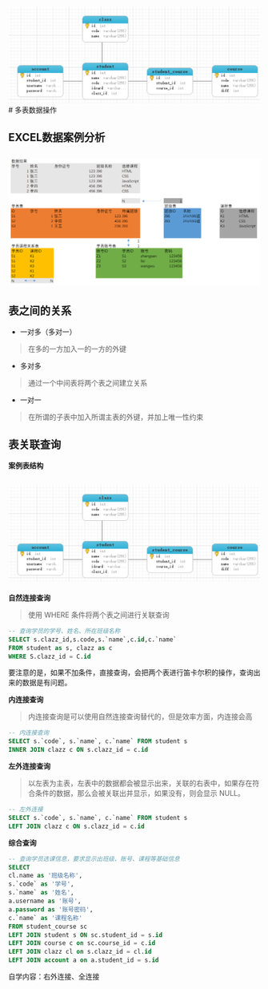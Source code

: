 ![](/assets/015.png)# 多表数据操作

## EXCEL数据案例分析

## ![](/assets/014.png)

## 表之间的关系

* 一对多（多对一）

> 在多的一方加入一的一方的外键

* 多对多

> 通过一个中间表将两个表之间建立关系

* 一对一

> 在所谓的子表中加入所谓主表的外键，并加上唯一性约束

## 表关联查询

**案例表结构**

## ![](/assets/015.png)

**自然连接查询**

> 使用 WHERE 条件将两个表之间进行关联查询

```sql
-- 查询学员的学号、姓名、所在班级名称
SELECT s.clazz_id,s.code,s.`name`,c.id,c.`name`
FROM student as s, clazz as c
WHERE S.clazz_id = C.id
```

要注意的是，如果不加条件，直接查询，会把两个表进行笛卡尔积的操作，查询出来的数据是有问题。

**内连接查询**

> 内连接查询是可以使用自然连接查询替代的，但是效率方面，内连接会高

```sql
-- 内连接查询
SELECT s.`code`, s.`name`, c.`name` FROM student s 
INNER JOIN clazz c ON s.clazz_id = c.id
```

**左外连接查询**

> 以左表为主表，左表中的数据都会被显示出来，关联的右表中，如果存在符合条件的数据，那么会被关联出并显示，如果没有，则会显示 NULL。

```sql
-- 左外连接
SELECT s.`code`, s.`name`, c.`name` FROM student s 
LEFT JOIN clazz c ON s.clazz_id = c.id
```

**综合查询**

```sql
-- 查询学员选课信息，要求显示出班级、账号、课程等基础信息
SELECT 
cl.name as '班级名称',
s.`code` as '学号',
s.`name` as '姓名', 
a.username as '账号',
a.password as '账号密码',
c.`name` as '课程名称'
FROM student_course sc
LEFT JOIN student s ON sc.student_id = s.id
LEFT JOIN course c on sc.course_id = c.id
LEFT JOIN clazz cl on s.clazz_id = cl.id
LEFT JOIN account a on a.student_id = s.id
```

自学内容：右外连接、全连接

